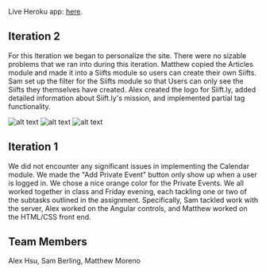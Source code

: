 Live Heroku app: [here](https://iterationnan.herokuapp.com/).

## Iteration 2
For this Iteration we began to personalize the site. There were no sizable problems that we ran into during this iteration. Matthew copied the Articles module and made it into a Siifts module so users can create their own Siifts. Sam set up the filter for the Siifts module so that Users can only see the Siifts they themselves have created. Alex created the logo for Siift.ly, added detailed information about Siift.ly's mission, and implemented partial tag functionality.

![alt text][Homepage]
![alt text][Edit_Siift]
![alt text][Siift_List]


## Iteration 1

We did not encounter any significant issues in implementing the Calendar module. We made the "Add Private Event" button only show up when a user is logged in. We chose a nice orange color for the Private Events. We all worked together in class and Friday evening, each tackling one or two of the subtasks outlined in the assignment. Specifically, Sam tackled work with the server, Alex worked on the Angular controls, and Matthew worked on the HTML/CSS front end.


## Team Members
Alex Hsu, Sam Berling, Matthew Moreno

[Homepage]: https://github.com/UPS-CSCI240-F16/IterationNaN/blob/master/Screenshots/Homepage "Screenshot of Homepage"
[Edit_Siift]: https://github.com/UPS-CSCI240-F16/IterationNaN/blob/master/Screenshots/Edit_Siift "Screenshot of Siift Edit Page"
[Siift_List]: https://github.com/UPS-CSCI240-F16/IterationNaN/blob/master/Screenshots/Siift_List "Screenshot of Homepage"
